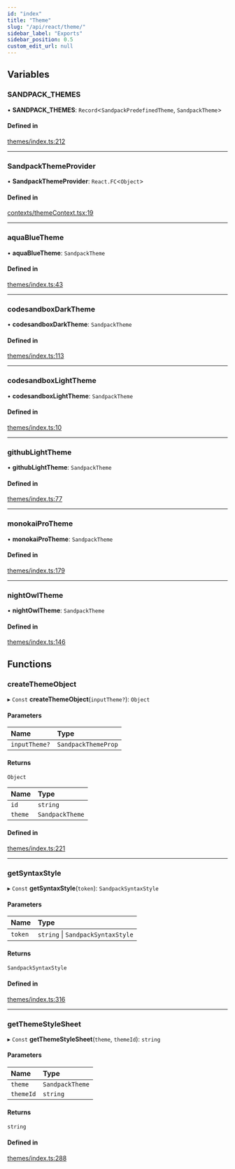 ```yaml
---
id: "index"
title: "Theme"
slug: "/api/react/theme/"
sidebar_label: "Exports"
sidebar_position: 0.5
custom_edit_url: null
---
```


## Variables

### SANDPACK\_THEMES

• **SANDPACK\_THEMES**: `Record`<`SandpackPredefinedTheme`, `SandpackTheme`\>

#### Defined in

[themes/index.ts:212](https://github.com/codesandbox/sandpack/blob/b675032/sandpack-react/src/themes/index.ts#L212)

___

### SandpackThemeProvider

• **SandpackThemeProvider**: `React.FC`<`Object`\>

#### Defined in

[contexts/themeContext.tsx:19](https://github.com/codesandbox/sandpack/blob/b675032/sandpack-react/src/contexts/themeContext.tsx#L19)

___

### aquaBlueTheme

• **aquaBlueTheme**: `SandpackTheme`

#### Defined in

[themes/index.ts:43](https://github.com/codesandbox/sandpack/blob/b675032/sandpack-react/src/themes/index.ts#L43)

___

### codesandboxDarkTheme

• **codesandboxDarkTheme**: `SandpackTheme`

#### Defined in

[themes/index.ts:113](https://github.com/codesandbox/sandpack/blob/b675032/sandpack-react/src/themes/index.ts#L113)

___

### codesandboxLightTheme

• **codesandboxLightTheme**: `SandpackTheme`

#### Defined in

[themes/index.ts:10](https://github.com/codesandbox/sandpack/blob/b675032/sandpack-react/src/themes/index.ts#L10)

___

### githubLightTheme

• **githubLightTheme**: `SandpackTheme`

#### Defined in

[themes/index.ts:77](https://github.com/codesandbox/sandpack/blob/b675032/sandpack-react/src/themes/index.ts#L77)

___

### monokaiProTheme

• **monokaiProTheme**: `SandpackTheme`

#### Defined in

[themes/index.ts:179](https://github.com/codesandbox/sandpack/blob/b675032/sandpack-react/src/themes/index.ts#L179)

___

### nightOwlTheme

• **nightOwlTheme**: `SandpackTheme`

#### Defined in

[themes/index.ts:146](https://github.com/codesandbox/sandpack/blob/b675032/sandpack-react/src/themes/index.ts#L146)

## Functions

### createThemeObject

▸ `Const` **createThemeObject**(`inputTheme?`): `Object`

#### Parameters

| Name | Type |
| :------ | :------ |
| `inputTheme?` | `SandpackThemeProp` |

#### Returns

`Object`

| Name | Type |
| :------ | :------ |
| `id` | `string` |
| `theme` | `SandpackTheme` |

#### Defined in

[themes/index.ts:221](https://github.com/codesandbox/sandpack/blob/b675032/sandpack-react/src/themes/index.ts#L221)

___

### getSyntaxStyle

▸ `Const` **getSyntaxStyle**(`token`): `SandpackSyntaxStyle`

#### Parameters

| Name | Type |
| :------ | :------ |
| `token` | `string` \| `SandpackSyntaxStyle` |

#### Returns

`SandpackSyntaxStyle`

#### Defined in

[themes/index.ts:316](https://github.com/codesandbox/sandpack/blob/b675032/sandpack-react/src/themes/index.ts#L316)

___

### getThemeStyleSheet

▸ `Const` **getThemeStyleSheet**(`theme`, `themeId`): `string`

#### Parameters

| Name | Type |
| :------ | :------ |
| `theme` | `SandpackTheme` |
| `themeId` | `string` |

#### Returns

`string`

#### Defined in

[themes/index.ts:288](https://github.com/codesandbox/sandpack/blob/b675032/sandpack-react/src/themes/index.ts#L288)
